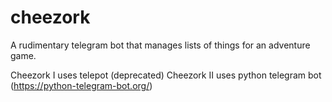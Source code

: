 # cheezork
A rudimentary telegram bot that manages lists of things for an adventure game.

Cheezork I uses telepot (deprecated)
Cheezork II uses python telegram bot (https://python-telegram-bot.org/)

